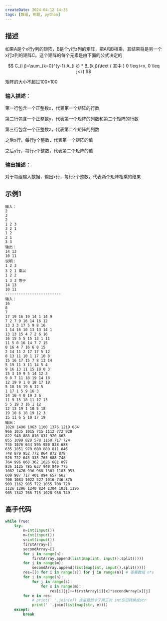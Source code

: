 ```yaml
---
createDate: 2024-04-12 14:33
tags: [数组, 刷题, python]
---
```

## 描述

如果A是个x行y列的矩阵，B是个y行z列的矩阵，把A和B相乘，其结果将是另一个x行z列的矩阵C。这个矩阵的每个元素是由下面的公式决定的

$$
C_{i j}=\sum_{k=0}^{y-1} A_{i k} * B_{k j}(\text { 其中 } 0 \leq i<x, 0 \leq j<z)
$$

矩阵的大小不超过100*100

### 输入描述：

第一行包含一个正整数x，代表第一个矩阵的行数

第二行包含一个正整数y，代表第一个矩阵的列数和第二个矩阵的行数

第三行包含一个正整数z，代表第二个矩阵的列数

之后x行，每行y个整数，代表第一个矩阵的值

之后y行，每行z个整数，代表第二个矩阵的值

### 输出描述：

对于每组输入数据，输出x行，每行z个整数，代表两个矩阵相乘的结果

## 示例1
```0
输入：
2
3
2
1 2 3
3 2 1
1 2
2 1
3 3
输出：
14 13
10 11
说明：
1 2 3 
3 2 1 乘以 
1 2 2 
1 3 3 等于 
14 13 
10 11
-------------------------
输入：
16
8
7
17 19 16 19 14 1 14 9 
7 2 7 9 16 14 16 12 
13 3 3 17 5 9 8 16 
1 14 16 10 13 13 14 1 
13 13 15 4 7 2 6 16 
16 15 5 5 15 13 1 11 
11 5 0 16 14 7 7 15 
0 16 4 7 16 6 0 15 
2 14 11 2 17 17 5 12 
8 13 11 10 1 17 10 8 
15 16 17 15 7 8 13 14 
5 19 11 3 11 14 5 4 
9 16 13 11 15 18 0 3 
15 3 19 9 5 14 12 3 
9 8 7 11 18 19 14 18 
12 19 9 1 0 18 17 10 
5 18 16 19 6 12 5 
1 17 1 5 9 16 3 
14 16 4 0 19 3 6 
11 9 15 18 11 17 13 
5 5 19 3 16 1 12 
12 13 19 1 10 5 18 
19 18 6 18 19 12 3 
15 11 6 5 10 17 19
输出：
1020 1490 1063 1100 1376 1219 884
966 1035 1015 715 1112 772 920
822 948 888 816 831 920 863
855 1099 828 578 1160 717 724
745 1076 644 595 930 838 688
635 1051 970 600 880 811 846
748 879 952 772 864 872 878
526 722 645 335 763 688 748
764 996 868 362 1026 681 897
836 1125 785 637 940 849 775
1082 1476 996 968 1301 1183 953
609 987 717 401 894 657 662
700 1083 1022 527 1016 746 875
909 1162 905 722 1055 708 720
1126 1296 1240 824 1304 1031 1196
905 1342 766 715 1028 956 749
```
## 高手代码
```python
while True:
    try:
        n=int(input())
        m=int(input())
        s=int(input())
        firstArray=[]
        secondArray=[]
        for i in range(n):
            firstArray.append(list(map(int, input().split())))
        for j in range(m):
            secondArray.append(list(map(int, input().split())))
        res=[[0 for i in range(s)] for j in range(n)] # 答案数组 n*s
        for i in range(n):
            for j in range(s):
                for x in range(m):
                    res[i][j]+=firstArray[i][x]*secondArray[x][j]
        for e in res:
            # print(' '.join(e)) 这里竟然卡了两三次 int忘记转换成str
            print(' '.join(list(map(str, e))))
    except:
        break
```